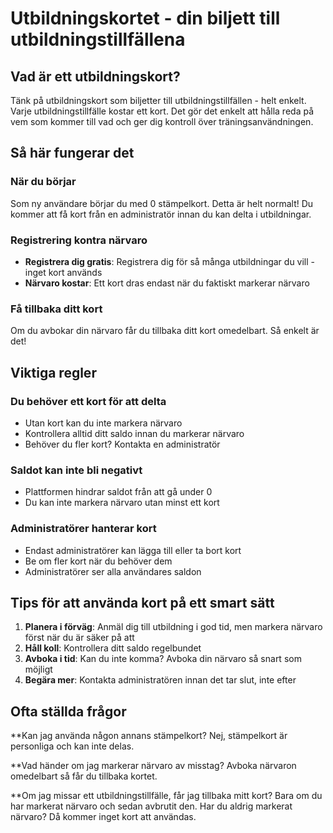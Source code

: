 # Utbildningskortet - din biljett till utbildningstillfällena

## Vad är ett utbildningskort?

Tänk på utbildningskort som biljetter till utbildningstillfällen - helt enkelt. Varje utbildningstillfälle kostar ett kort. Det gör det enkelt att hålla reda på vem som kommer till vad och ger dig kontroll över träningsanvändningen.

## Så här fungerar det

### När du börjar
Som ny användare börjar du med 0 stämpelkort. Detta är helt normalt! Du kommer att få kort från en administratör innan du kan delta i utbildningar.

### Registrering kontra närvaro
- **Registrera dig gratis**: Registrera dig för så många utbildningar du vill - inget kort används
- **Närvaro kostar**: Ett kort dras endast när du faktiskt markerar närvaro

### Få tillbaka ditt kort
Om du avbokar din närvaro får du tillbaka ditt kort omedelbart. Så enkelt är det!

## Viktiga regler

### Du behöver ett kort för att delta
- Utan kort kan du inte markera närvaro
- Kontrollera alltid ditt saldo innan du markerar närvaro
- Behöver du fler kort? Kontakta en administratör

### Saldot kan inte bli negativt
- Plattformen hindrar saldot från att gå under 0
- Du kan inte markera närvaro utan minst ett kort

### Administratörer hanterar kort
- Endast administratörer kan lägga till eller ta bort kort
- Be om fler kort när du behöver dem
- Administratörer ser alla användares saldon

## Tips för att använda kort på ett smart sätt

1. **Planera i förväg**: Anmäl dig till utbildning i god tid, men markera närvaro först när du är säker på att
2. **Håll koll**: Kontrollera ditt saldo regelbundet
3. **Avboka i tid**: Kan du inte komma? Avboka din närvaro så snart som möjligt
4. **Begära mer**: Kontakta administratören innan det tar slut, inte efter

## Ofta ställda frågor

**Kan jag använda någon annans stämpelkort?
Nej, stämpelkort är personliga och kan inte delas.

**Vad händer om jag markerar närvaro av misstag?
Avboka närvaron omedelbart så får du tillbaka kortet.

**Om jag missar ett utbildningstillfälle, får jag tillbaka mitt kort?
Bara om du har markerat närvaro och sedan avbrutit den. Har du aldrig markerat närvaro? Då kommer inget kort att användas.
